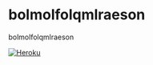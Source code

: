 # bolmolfolqmlraeson
bolmolfolqmlraeson

[![Heroku](http://heroku-badge.herokuapp.com/?app=raeson&style=flat)](https://raeson.herokuapp.com)
<!-- [![travisbuild](https://img.shields.io/travis/minicast/raeson.svg?style=flat-square)](https://travis-ci.org/minicast/raeson)
-->
